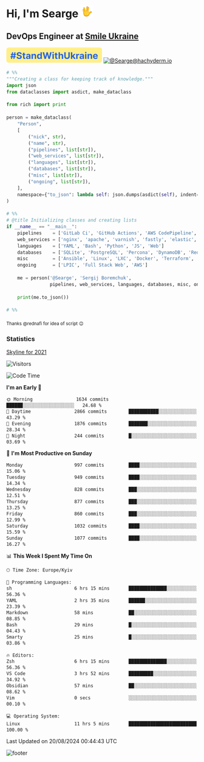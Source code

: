 # Hi, I'm Searge <img src="images/vulcan.webp" style="display: inline-block; margin: 0; height: 2rem" alt="Vulcan salute" />

## DevOps Engineer at [Smile Ukraine](https://smile-ukraine.com/en)

[![Stand With Ukraine](https://raw.githubusercontent.com/vshymanskyy/StandWithUkraine/main/badges/StandWithUkraine.svg)](https://stand-with-ukraine.pp.ua)
<a rel="me" href="https://hachyderm.io/@Searge">![@Searge@hachyderm.io](https://img.shields.io/badge/-@Searge-%232B90D9?logo=mastodon&logoColor=white)</a>

```python
# %%
"""Creating a class for keeping track of knowledge."""
import json
from dataclasses import asdict, make_dataclass

from rich import print

person = make_dataclass(
    "Person",
    [
        ("nick", str),
        ("name", str),
        ("pipelines", list[str]),
        ("web_services", list[str]),
        ("languages", list[str]),
        ("databases", list[str]),
        ("misc", list[str]),
        ("ongoing", list[str]),
    ],
    namespace={"to_json": lambda self: json.dumps(asdict(self), indent=4)},
)

# %%
# @title Initializing classes and creating lists
if __name__ == "__main__":
    pipelines    = ['GitLab Ci', 'GitHub Actions', 'AWS CodePipeline', 'Jenkins']
    web_services = ['nginx', 'apache', 'varnish', 'fastly', 'elastic', 'solr']
    languages    = ['YAML', 'Bash', 'Python', 'JS', 'Web']
    databases    = ['SQLite', 'PostgreSQL', 'Percona', 'DynamoDB', 'Redis']
    misc         = ['Ansible', 'Linux', 'LXC', 'Docker', 'Terraform', 'AWS']
    ongoing      = ['LPIC', 'Full Stack Web', 'AWS']

    me = person('@Searge', 'Sergij Boremchuk',
                pipelines, web_services, languages, databases, misc, ongoing)

    print(me.to_json())

# %%

```

<sub>Thanks @rednafi for idea of script :wink:</sub>

### Statistics

[Skyline for 2021](https://skyline.github.com/Searge/2021)

![Visitors](https://komarev.com/ghpvc/?username=searge&label=Profile%20views&color=0e75b6&style=flat) 
<!--START_SECTION:waka-->
![Code Time](http://img.shields.io/badge/Code%20Time-2%2C728%20hrs%202%20mins-blue)

**I'm an Early 🐤** 

```text
🌞 Morning                1634 commits        ██████░░░░░░░░░░░░░░░░░░░   24.68 % 
🌆 Daytime                2866 commits        ███████████░░░░░░░░░░░░░░   43.29 % 
🌃 Evening                1876 commits        ███████░░░░░░░░░░░░░░░░░░   28.34 % 
🌙 Night                  244 commits         █░░░░░░░░░░░░░░░░░░░░░░░░   03.69 % 
```
📅 **I'm Most Productive on Sunday** 

```text
Monday                   997 commits         ████░░░░░░░░░░░░░░░░░░░░░   15.06 % 
Tuesday                  949 commits         ████░░░░░░░░░░░░░░░░░░░░░   14.34 % 
Wednesday                828 commits         ███░░░░░░░░░░░░░░░░░░░░░░   12.51 % 
Thursday                 877 commits         ███░░░░░░░░░░░░░░░░░░░░░░   13.25 % 
Friday                   860 commits         ███░░░░░░░░░░░░░░░░░░░░░░   12.99 % 
Saturday                 1032 commits        ████░░░░░░░░░░░░░░░░░░░░░   15.59 % 
Sunday                   1077 commits        ████░░░░░░░░░░░░░░░░░░░░░   16.27 % 
```


📊 **This Week I Spent My Time On** 

```text
🕑︎ Time Zone: Europe/Kyiv

💬 Programming Languages: 
sh                       6 hrs 15 mins       ██████████████░░░░░░░░░░░   56.36 % 
YAML                     2 hrs 35 mins       ██████░░░░░░░░░░░░░░░░░░░   23.39 % 
Markdown                 58 mins             ██░░░░░░░░░░░░░░░░░░░░░░░   08.85 % 
Bash                     29 mins             █░░░░░░░░░░░░░░░░░░░░░░░░   04.43 % 
Smarty                   25 mins             █░░░░░░░░░░░░░░░░░░░░░░░░   03.86 % 

🔥 Editors: 
Zsh                      6 hrs 15 mins       ██████████████░░░░░░░░░░░   56.36 % 
VS Code                  3 hrs 52 mins       █████████░░░░░░░░░░░░░░░░   34.92 % 
Obsidian                 57 mins             ██░░░░░░░░░░░░░░░░░░░░░░░   08.62 % 
Vim                      0 secs              ░░░░░░░░░░░░░░░░░░░░░░░░░   00.10 % 

💻 Operating System: 
Linux                    11 hrs 5 mins       █████████████████████████   100.00 % 
```


 Last Updated on 20/08/2024 00:44:43 UTC
<!--END_SECTION:waka-->

![footer](https://capsule-render.vercel.app/api?type=waving&color=gradient&customColorList=14,21&height=82&section=footer)
